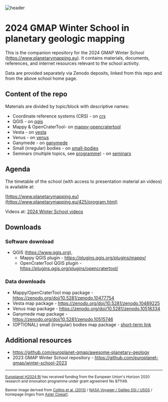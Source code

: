 ![header](https://www.planetarymapping.eu/files/source/images/banner-pm-1.jpg)
# 2024 GMAP Winter School in planetary geologic mapping

This is the companion repository for the 2024 GMAP Winter School (https://www.planetarymapping.eu). It contains materials, documents, references, and internet resources relevant to the school activity. 

Data are provided separately via Zenodo deposits, linked from this repo and from the above school home page.

## Content of the repo

Materials are divided by topic/block with descriptive names:

- Coordinate reference systems (CRS) - on [crs](crs/README.md)
- QGIS - on [qgis](qgis/README.md)
- Mappy & OpenCraterTool- on [mappy-opencratertool](mappy-opencratertool/README.md)
- Vesta - on [vesta](vesta/README.md)
- Venus - on [venus](venus/README.md)
- Ganymede - on [ganymede](ganymede/README.md)
- Small (irregular) bodies - on [small-bodies](small-bodies/README.md)
- Seminars (multiple topics, see [programme](https://www.planetarymapping.eu/425/program.html)) - on [seminars](seminars/README.md)

## Agenda

The timetable of the school (with access to presentation material an videos) is available at:

[https://www.planetarymapping.eu](https://www.planetarymapping.eu/425/program.html)

Videos at: [2024 Winter School videos](https://www.planetarymapping.eu/430/asynchronous-lessons.html)

## Downloads

### Software download 

* QGIS (https://www.qgis.org),
  * Mappy QGIS plugin - https://plugins.qgis.org/plugins/mappy/
  * OpenCraterTool QGIS plugin - https://plugins.qgis.org/plugins/opencratertool/ 

### Data downloads

* Mappy/OpenCraterTool map package - https://zenodo.org/doi/10.5281/zenodo.10477754
* Vesta map package - https://zenodo.org/doi/10.5281/zenodo.10489225
* Venus map package - https://zenodo.org/doi/10.5281/zenodo.10518334
* Ganymede map package - https://zenodo.org/doi/10.5281/zenodo.10515746
* (OPTIONAL) small (irregular) bodies map package - [short-term link](https://vrgeoscience-my.sharepoint.com/personal/david_vrgeoscience_com/_layouts/15/onedrive.aspx?id=%2Fpersonal%2Fdavid%5Fvrgeoscience%5Fcom%2FDocuments%2FMatteo&ga=1 )
 
## Additional resources

- https://github.com/europlanet-gmap/awesome-planetary-geology
- 2023 GMAP Winter School repository - https://github.com/europlanet-gmap/winter-school-2023
--- 

<sup>[Europlanet H2024 RI](https://www.europlanet-society.org/europlanet-2024-ri/) has received funding from the European Union's Horizon 2020 research and innovation programme under grant agreement No 871149. </sup>

<sup>Banner image derived from [Collins et al. (2013)](https://pubs.usgs.gov/sim/3237/) / [NASA Voyager / Galileo SSI / USGS](https://astrogeology.usgs.gov/search/map/Ganymede/Voyager-Galileo/Ganymede_Voyager_GalileoSSI_Global_ClrMosaic_1435m) / homepage imges from [Aster Cowart](https://www.flickr.com/photos/132160802@N06/). </sup>

